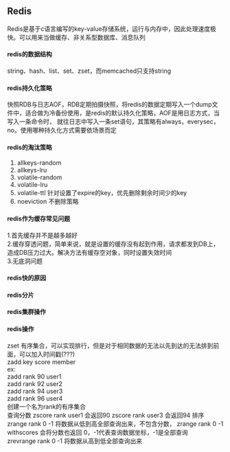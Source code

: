Redis
---
Redis是基于c语言编写的key-value存储系统，运行与内存中，因此处理速度极快。可以用来当做缓存、非关系型数据库、消息队列<br>
#### redis的数据结构
string、hash、list、set、zset，而memcached只支持string<br>
#### redis持久化策略
快照RDB与日志AOF，RDB定期拍摄快照，将redis的数据定期写入一个dump文件中，适合做为冷备份使用，是redis的默认持久化策略，AOF是用日志方式，当写入一条命令时，
就往日志中写入一条set语句，其策略有always，everysec，no。使用哪种持久化方式需要依场景而定
#### redis的淘汰策略
1. allkeys-random<br>
2. allkeys-lru<br>
3. volatile-random<br>
4. volatile-lru<br>
5. volatile-ttl 针对设置了expire的key，优先删除剩余时间少的key<br>
6. noeviction 不删除策略
#### redis作为缓存常见问题
1.首先缓存并不是越多越好<br>
2.缓存穿透问题，简单来说，就是设置的缓存没有起到作用，请求都发到DB上，造成DB压力过大。解决方法有缓存空对象，同时设置失效时间<br>
3.无底洞问题<br>
#### redis快的原因
#### redis分片
#### redis集群操作

#### redis操作
zset 有序集合，可以实现排行，但是对于相同数据的无法以先到达的无法排到前面，可以加入时间戳(???)<br>
zadd key score member<br>
ex:<br> 
zadd rank 90 user1<br>
zadd rank 92 user2<br>
zadd rank 94 user3<br>
zadd rank 96 user4<br>
创建一个名为rank的有序集合<br>
查询分数 zscore rank user1   会返回90   zscore rank  user3  会返回94
排序 zrange rank 0 -1 将数据从低到高全部查询出来，不包含分数， zrange rank 0 -1 withscores 会将分数也返回  0，-1代表查询数据坐标，-1是全部查询<br>
zrevrange rank 0 -1 将数据从高到低全部查询出来<br>
